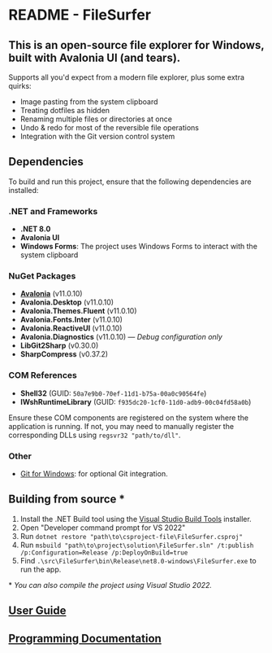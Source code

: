 # README - FileSurfer

## This is an open-source file explorer for Windows, built with Avalonia UI (and tears).
Supports all you'd expect from a modern file explorer, plus some extra quirks:
- Image pasting from the system clipboard
- Treating dotfiles as hidden
- Renaming multiple files or directories at once
- Undo & redo for most of the reversible file operations
- Integration with the Git version control system


## Dependencies
To build and run this project, ensure that the following dependencies are installed:

### .NET and Frameworks
- **.NET 8.0**
- **Avalonia UI**
- **Windows Forms**: The project uses Windows Forms to interact with the system clipboard

### NuGet Packages
- **[Avalonia](https://avaloniaui.net/gettingstarted#installation)** (v11.0.10)
- **Avalonia.Desktop** (v11.0.10)
- **Avalonia.Themes.Fluent** (v11.0.10)
- **Avalonia.Fonts.Inter** (v11.0.10)
- **Avalonia.ReactiveUI** (v11.0.10)
- **Avalonia.Diagnostics** (v11.0.10) — *Debug configuration only*
- **LibGit2Sharp** (v0.30.0)
- **SharpCompress** (v0.37.2)

### COM References
- **Shell32** (GUID: `50a7e9b0-70ef-11d1-b75a-00a0c90564fe`)
- **IWshRuntimeLibrary** (GUID: `f935dc20-1cf0-11d0-adb9-00c04fd58a0b`)

Ensure these COM components are registered on the system where the application is running. If not, you may need to manually register the corresponding DLLs using `regsvr32 "path/to/dll"`.

### Other
- [Git for Windows](https://git-scm.com/download/win): for optional Git integration.


## Building from source *
1) Install the .NET Build tool using the [Visual Studio Build Tools](https://visualstudio.microsoft.com/cs/visual-cpp-build-tools/) installer.
2) Open "Developer command prompt for VS 2022"
3) Run `dotnet restore "path\to\csproject-file\FileSurfer.csproj"`
4) Run `msbuild "path\to\project\solution\FileSurfer.sln" /t:publish /p:Configuration=Release /p:DeployOnBuild=true`
5) Find `.\src\FileSurfer\bin\Release\net8.0-windows\FileSurfer.exe` to run the app.

\* *You can also compile the project using Visual Studio 2022.*

[User Guide](docs/UserGuide.md)
---
[Programming Documentation](\docs\ProgrammingDocumentation)
---